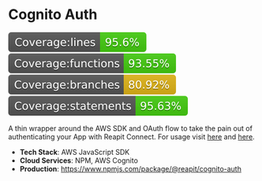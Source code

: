 # Cognito Auth

![lines](/packages/cognito-auth/src/tests/badges/badge-lines.svg) ![functions](/packages/cognito-auth/src/tests/badges/badge-functions.svg) ![branches](/packages/cognito-auth/src/tests/badges/badge-branches.svg) ![statements](/packages/cognito-auth/src/tests/badges/badge-statements.svg)

A thin wrapper around the AWS SDK and OAuth flow to take the pain out of authenticating your App with Reapit Connect. For usage visit [here](https://foundations-documentation.reapit.cloud/api/web#cognito-auth) and [here](https://foundations-documentation.reapit.cloud/open-source/packages#cognito-auth).

- **Tech Stack**: AWS JavaScript SDK
- **Cloud Services**: NPM, AWS Cognito
- **Production**: https://www.npmjs.com/package/@reapit/cognito-auth

